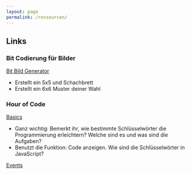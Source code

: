```yaml
---
layout: page
permalink: /ressourcen/
---
```


## Links 

### Bit Codierung für Bilder

[Bit Bild Generator](https://studio.code.org/s/pixelation/stage/1/puzzle/1)

- Erstellt ein 5x5 und Schachbrett
- Erstellt ein 6x6 Muster deiner Wahl

### Hour of Code

[Basics](https://studio.code.org/hoc/1)

- Ganz wichtig: Bemerkt ihr, wie bestimmte Schlüsselwörter die Programmierung erleichtern? Welche sind es und was sind die Aufgaben?
- Benutzt die Funktion: Code anzeigen. Wie sind die Schlüsselwörter in JavaScript?

[Events](https://studio.code.org/flappy/1)


